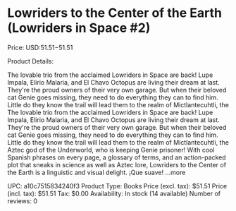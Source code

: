 # Lowriders to the Center of the Earth (Lowriders in Space #2)

Price: USD:$51.51-$51.51

Product Details:

The lovable trio from the acclaimed Lowriders in Space are back! Lupe Impala, Elirio Malaria, and El Chavo Octopus are living their dream at last. They're the proud owners of their very own garage. But when their beloved cat Genie goes missing, they need to do everything they can to find him. Little do they know the trail will lead them to the realm of Mictlantecuhtli, the The lovable trio from the acclaimed Lowriders in Space are back! Lupe Impala, Elirio Malaria, and El Chavo Octopus are living their dream at last. They're the proud owners of their very own garage. But when their beloved cat Genie goes missing, they need to do everything they can to find him. Little do they know the trail will lead them to the realm of Mictlantecuhtli, the Aztec god of the Underworld, who is keeping Genie prisoner! With cool Spanish phrases on every page, a glossary of terms, and an action-packed plot that sneaks in science as well as Aztec lore, Lowriders to the Center of the Earth is a linguistic and visual delight. ¡Que suave! ...more

UPC: a10c7515834240f3
Product Type: Books
Price (excl. tax): $51.51
Price (incl. tax): $51.51
Tax: $0.00
Availability: In stock (14 available)
Number of reviews: 0